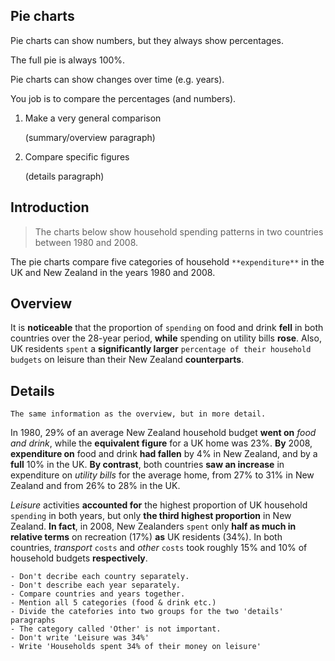 ## Pie charts

Pie charts can show numbers, but they always show percentages.

The full pie is always 100%.

Pie charts can show changes over time (e.g. years).

You job is to compare the percentages (and numbers).

1. Make a very general comparison

   (summary/overview paragraph)

2. Compare specific figures

   (details paragraph)



## Introduction

> The charts below show household spending patterns in two countries between 1980 and 2008.

The pie charts compare five categories of household `**expenditure**` in the UK and New Zealand in the years 1980 and 2008.

## Overview

It is **noticeable** that the proportion of `spending` on food and drink **fell** in both countries over the 28-year period, **while** spending on utility bills **rose**. Also, UK residents `spent` a **significantly larger** `percentage of their household budgets` on leisure than their New Zealand **counterparts**.

## Details

````
The same information as the overview, but in more detail.
````

In 1980, 29% of an average New Zealand household budget **went on** *food and drink*, while the **equivalent figure** for a UK home was 23%. **By** 2008, **expenditure on** food and drink **had fallen** by 4% in New Zealand, and by a **full** 10% in the UK. **By contrast**, both countries **saw an increase** in expenditure on *utility bills* for the average home, from 27% to 31% in New Zealand and from 26% to 28% in the UK.

*Leisure* activities **accounted for** the highest proportion of UK household `spending` in both years, but only **the third highest proportion** in New Zealand. **In fact**, in 2008, New Zealanders `spent` only **half as much in relative terms** on recreation (17%) **as** UK residents (34%). In both countries, *transport* `costs` and *other* `costs` took roughly 15% and 10% of household budgets **respectively**.

```
- Don't decribe each country separately.
- Don't describe each year separately.
- Compare countries and years together.
- Mention all 5 categories (food & drink etc.)
- Divide the catefories into two groups for the two 'details' paragraphs
- The category called 'Other' is not important.
- Don't write 'Leisure was 34%'
- Write 'Households spent 34% of their money on leisure'
```